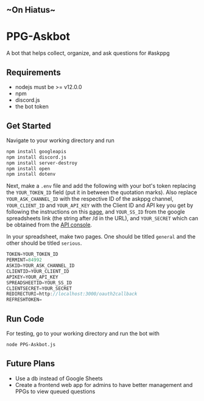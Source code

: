 ## ~On Hiatus~
# PPG-Askbot
A bot that helps collect, organize, and ask questions for #askppg

## Requirements
- nodejs must be >= v12.0.0
- npm
- discord.js
- the bot token

## Get Started
Navigate to your working directory and run
```bash
npm install googleapis
npm install discord.js
npm install server-destroy
npm install open
npm install dotenv
```
Next, make a `.env` file and add the following with your bot's token replacing the `YOUR_TOKEN_ID` field (put it in between the quotation marks). Also replace `YOUR_ASK_CHANNEL_ID` with the respective ID of the askppg channel, `YOUR_CLIENT_ID`  and `YOUR_API_KEY` with the Client ID and API key you get by following the instructions on this [page](https://github.com/googleapis/google-api-nodejs-client#oauth2-client), and `YOUR_SS_ID` from the google spreadsheets link (the string after /d in the URL), and `YOUR_SECRET` which can be obtained from the [API console](https://console.developers.google.com).

In your spreadsheet, make two pages. One should be titled `general` and the other should be titled `serious`.

``` javascript
TOKEN=YOUR_TOKEN_ID
PERMINT=84992
ASKID=YOUR_ASK_CHANNEL_ID
CLIENTID=YOUR_CLIENT_ID
APIKEY=YOUR_API_KEY
SPREADSHEETID=YOUR_SS_ID
CLIENTSECRET=YOUR_SECRET
REDIRECTURI=http://localhost:3000/oauth2callback
REFRESHTOKEN=
````

## Run Code
For testing, go to your working directory and run the bot with
```bash
node PPG-Askbot.js
```

## Future Plans
- Use a db instead of Google Sheets
- Create a frontend web app for admins to have better management and PPGs to view queued questions
